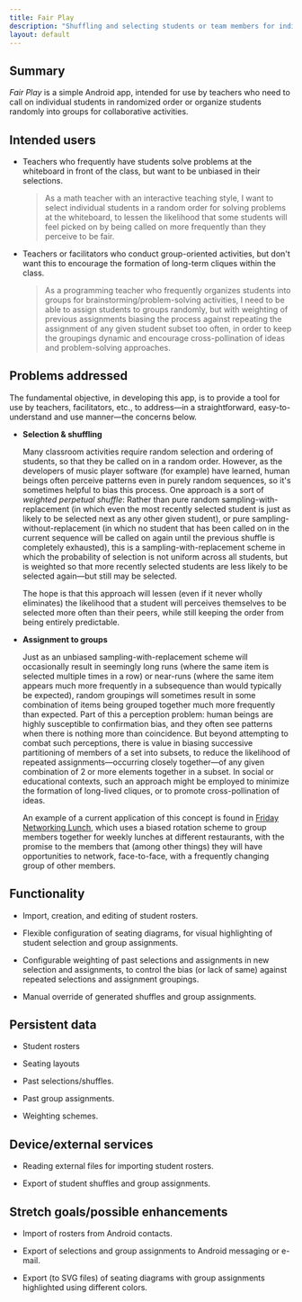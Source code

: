 ```yaml
---
title: Fair Play
description: "Shuffling and selecting students or team members for individual or group-based activities"
layout: default
---
```


## Summary

_Fair Play_ is a simple Android app, intended for use by teachers who need to call on individual students in randomized order or organize students randomly into groups for collaborative activities.

## Intended users

* Teachers who frequently have students solve problems at the whiteboard in front of the class, but want to be unbiased in their selections.
 
    > As a math teacher with an interactive teaching style, I want to select individual students in a random order for solving problems at the whiteboard, to lessen the likelihood that some students will feel picked on by being called on more frequently than they perceive to be fair.

* Teachers or facilitators who conduct group-oriented activities, but don't want this to encourage the formation of long-term cliques within the class.
 
    > As a programming teacher who frequently organizes students into groups for brainstorming/problem-solving activities, I need to be able to assign students to groups randomly, but with weighting of previous assignments biasing the process against repeating the assignment of any given student subset too often, in order to keep the groupings dynamic and encourage cross-pollination of ideas and problem-solving approaches.

## Problems addressed

The fundamental objective, in developing this app, is to provide a tool for use by teachers, facilitators, etc., to address&mdash;in a straightforward, easy-to-understand and use manner&mdash;the concerns below.

* **Selection &amp; shuffling**

    Many classroom activities require random selection and ordering of students, so that they be called on in a random order. However, as the developers of music player software (for example) have learned, human beings often perceive patterns even in purely random sequences, so it's sometimes helpful to bias this process. One approach is a sort of _weighted perpetual shuffle_: Rather than pure random sampling-with-replacement (in which even the most recently selected student is just as likely to be selected next as any other given student), or pure sampling-without-replacement (in which no student that has been called on in the current sequence will be called on again until the previous shuffle is completely exhausted), this is a sampling-with-replacement scheme in which the probability of selection is not uniform across all students, but is weighted so that more recently selected students are less likely to be selected again&mdash;but still may be selected. 

    The hope is that this approach will lessen (even if it never wholly eliminates) the likelihood that a student will perceives themselves to be selected more often than their peers, while still keeping the order from being entirely predictable.

* **Assignment to groups**

    Just as an unbiased sampling-with-replacement scheme will occasionally result in seemingly long runs (where the same item is selected multiple times in a row) or near-runs (where the same item appears much more frequently in a subsequence than would typically be expected), random groupings will sometimes result in some combination of items being grouped together much more frequently than expected. Part of this a perception problem: human beings are highly susceptible to confirmation bias, and they often see patterns when there is nothing more than coincidence. But beyond attempting to combat such perceptions, there is value in biasing successive partitioning of members of a set into subsets, to reduce the likelihood of repeated assignments&mdash;occurring closely together&mdash;of any given combination of 2 or more elements together in a subset. In social or educational contexts, such an approach might be employed to minimize the formation of long-lived cliques, or to promote cross-pollination of ideas.

    An example of a current application of this concept is found in [Friday Networking Lunch](https://gofnl.com), which uses a biased rotation scheme to group members together for weekly lunches at different restaurants, with the promise to the members that (among other things) they will have opportunities to network, face-to-face, with a frequently changing group of other members.

## Functionality

* Import, creation, and editing of student rosters.

* Flexible configuration of seating diagrams, for visual highlighting of student selection and group assignments.

* Configurable weighting of past selections and assignments in new selection and assignments, to control the bias (or lack of same) against repeated selections and assignment groupings.

* Manual override of generated shuffles and group assignments.

## Persistent data

* Student rosters

* Seating layouts

* Past selections/shuffles.

* Past group assignments.

* Weighting schemes.

## Device/external services

* Reading external files for importing student rosters.

* Export of student shuffles and group assignments.

## Stretch goals/possible enhancements 

* Import of rosters from Android contacts.

* Export of selections and group assignments to Android messaging or e-mail.

* Export (to SVG files) of seating diagrams with group assignments highlighted using different colors.
